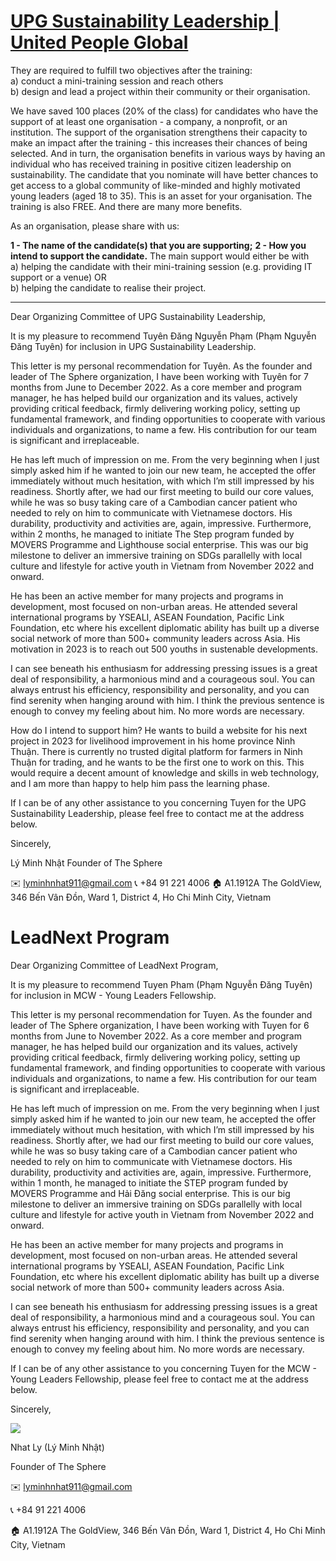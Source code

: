 # [UPG Sustainability Leadership | United People Global](https://unitedpeople.global/nominations/upgsustainabilityleaders/?fbclid=IwAR3LbOO5yPmgP3HcMTa35yOUgZk5qaomrB36pT7Qk6HqfeVXz8u5jCvYMBo)
They are required to fulfill two objectives after the training:  
a) conduct a mini-training session and reach others  
b) design and lead a project within their community or their organisation.

We have saved 100 places (20% of the class) for candidates who have the support of at least one organisation - a company, a nonprofit, or an institution. The support of the organisation strengthens their capacity to make an impact after the training - this increases their chances of being selected. And in turn, the organisation benefits in various ways by having an individual who has received training in positive citizen leadership on sustainability. The candidate that you nominate will have better chances to get access to a global community of like-minded and highly motivated young leaders (aged 18 to 35). This is an asset for your organisation. The training is also FREE. And there are many more benefits.

As an organisation, please share with us:

**1 - The name of the candidate(s) that you are supporting;**
**2 - How you intend to support the candidate.** The main support would either be with  
a) helping the candidate with their mini-training session (e.g. providing IT support or a venue) OR  
b) helping the candidate to realise their project.

---

Dear Organizing Committee of UPG Sustainability Leadership,  

It is my pleasure to recommend Tuyên Đăng Nguyễn Phạm (Phạm Nguyễn Đăng Tuyên) for inclusion in UPG Sustainability Leadership.

This letter is my personal recommendation for Tuyên. As the founder and leader of The Sphere organization, I have been working with Tuyên for 7 months from June to December  2022. As a core member and program manager, he has helped build our organization and its values, actively providing critical feedback, firmly delivering working policy, setting up fundamental framework, and finding opportunities to cooperate with various individuals and organizations, to name a few. His contribution for our team is significant and irreplaceable.

He has left much of impression on me. From the very beginning when I just simply asked him if he wanted to join our new team, he accepted the offer immediately without much hesitation, with which I’m still impressed by his readiness. Shortly after, we had our first meeting to build our core values, while he was so busy taking care of a Cambodian cancer patient who needed to rely on him to communicate with Vietnamese doctors. His durability, productivity and activities are, again, impressive. Furthermore, within 2 months, he managed to initiate The Step program funded by MOVERS Programme and Lighthouse social enterprise. This was our big milestone to deliver an immersive training on SDGs parallelly with local culture and lifestyle for active youth in Vietnam from November 2022 and onward.

He has been an active member for many projects and programs in development, most focused on non-urban areas. He attended several international programs by YSEALI, ASEAN Foundation, Pacific Link Foundation, etc where his excellent diplomatic ability has built up a diverse social network of more than 500+ community leaders across Asia. His motivation in 2023 is to reach out 500 youths in sustenable developments.

I can see beneath his enthusiasm for addressing pressing issues is a great deal of responsibility, a harmonious mind and a courageous soul. You can always entrust his efficiency, responsibility and personality, and you can find serenity when hanging around with him. I think the previous sentence is enough to convey my feeling about him. No more words are necessary. 

How do I intend to support him? He wants to build a website for his next project in 2023 for livelihood improvement in his home province Ninh Thuận. There is currently no trusted digital platform for farmers in Ninh Thuận for trading, and he wants to be the first one to work on this. This would require a decent amount of knowledge and skills in web technology, and I am more than happy to help him pass the learning phase. 

If I can be of any other assistance to you concerning Tuyen for the UPG Sustainability Leadership, please feel free to contact me at the address below.

Sincerely,

Lý Minh Nhật
Founder of The Sphere
  
✉️ [lyminhnhat911@gmail.com](mailto:lyminhnhat911@gmail.com)
📞 +84 91 221 4006
🏠 A1.1912A The GoldView, 346 Bến Vân Đồn, Ward 1, District 4, Ho Chi Minh City, Vietnam

# LeadNext Program

Dear Organizing Committee of LeadNext Program,  

It is my pleasure to recommend Tuyen Pham (Phạm Nguyễn Đăng Tuyên) for inclusion in MCW - Young Leaders Fellowship.

This letter is my personal recommendation for Tuyen. As the founder and leader of The Sphere organization, I have been working with Tuyen for 6 months from June to November 2022. As a core member and program manager, he has helped build our organization and its values, actively providing critical feedback, firmly delivering working policy, setting up fundamental framework, and finding opportunities to cooperate with various individuals and organizations, to name a few. His contribution for our team is significant and irreplaceable.

He has left much of impression on me. From the very beginning when I just simply asked him if he wanted to join our new team, he accepted the offer immediately without much hesitation, with which I’m still impressed by his readiness. Shortly after, we had our first meeting to build our core values, while he was so busy taking care of a Cambodian cancer patient who needed to rely on him to communicate with Vietnamese doctors. His durability, productivity and activities are, again, impressive. Furthermore, within 1 month, he managed to initiate the STEP program funded by MOVERS Programme and Hải Đăng social enterprise. This is our big milestone to deliver an immersive training on SDGs parallelly with local culture and lifestyle for active youth in Vietnam from November 2022 and onward.

He has been an active member for many projects and programs in development, most focused on non-urban areas. He attended several international programs by YSEALI, ASEAN Foundation, Pacific Link Foundation, etc where his excellent diplomatic ability has built up a diverse social network of more than 500+ community leaders across Asia. 

I can see beneath his enthusiasm for addressing pressing issues is a great deal of responsibility, a harmonious mind and a courageous soul. You can always entrust his efficiency, responsibility and personality, and you can find serenity when hanging around with him. I think the previous sentence is enough to convey my feeling about him. No more words are necessary. 

If I can be of any other assistance to you concerning Tuyen for the MCW - Young Leaders Fellowship, please feel free to contact me at the address below.

Sincerely,

![](https://lh6.googleusercontent.com/qlEYgBtTO2HCDwIus2s7BQnms8_LvNUdQSFDIHVjzn6O6tUM8ipJz9ppCEjyMF49afawkcIRRVonBCwo66smWaSJGmhACfdlIhpzwq_Qn4jXXqsvmVhoZzGIB1B8vh4vBqdkNGySWaq12rl6aOCPOiXFuwKpnBfvkcBDrpWNYAqcXXCZO89JliMgLhbolA)

Nhat Ly (Lý Minh Nhật)

Founder of The Sphere

  

✉️ [lyminhnhat911@gmail.com](mailto:lyminhnhat911@gmail.com)

📞 +84 91 221 4006

🏠 A1.1912A The GoldView, 346 Bến Vân Đồn, Ward 1, District 4, Ho Chi Minh City, Vietnam